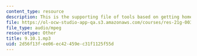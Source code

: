 ```yaml
---
content_type: resource
description: This is the supporting file of tools based on getting home.
file: https://ol-ocw-studio-app-qa.s3.amazonaws.com/courses/res-21g-003-learning-chinese-a-foundation-course-in-mandarin-spring-2011/2d56f13fee06ec42459ec31f1125f55d_9.10.1.mp3
file_type: audio/mpeg
resourcetype: Other
title: 9.10.1.mp3
uid: 2d56f13f-ee06-ec42-459e-c31f1125f55d
---
```

